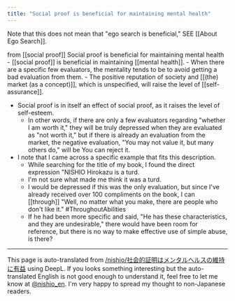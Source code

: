 ```yaml
---
title: "Social proof is beneficial for maintaining mental health"
---
```


Note that this does not mean that "ego search is beneficial," SEE [[About Ego Search]].

from  [[social proof]]
Social proof is beneficial for maintaining mental health
    - [[social proof]] is beneficial in maintaining [[mental health]].
    - When there are a specific few evaluators, the mentality tends to be to avoid getting a bad evaluation from them.
    - The positive reputation of society and [[(the) market (as a concept)]], which is unspecified, will raise the level of [[self-assurance]].
- Social proof is in itself an effect of social proof, as it raises the level of self-esteem.
    - In other words, if there are only a few evaluators regarding "whether I am worth it," they will be truly depressed when they are evaluated as "not worth it," but if there is already an evaluation from the market, the negative evaluation, "You may not value it, but many others do," will be You can reject it.
- I note that I came across a specific example that fits this description.
    - While searching for the title of my book, I found the direct expression "NISHIO Hirokazu is a turd.
    - I'm not sure what made me think it was a turd.
    - I would be depressed if this was the only evaluation, but since I've already received over 100 compliments on the book, I can [[through]] "Well, no matter what you make, there are people who don't like it." #ThroughoutAbilities
    - If he had been more specific and said, "He has these characteristics, and they are undesirable," there would have been room for reference, but there is no way to make effective use of simple abuse, is there?

---
This page is auto-translated from [/nishio/社会的証明はメンタルヘルスの維持に有益](https://scrapbox.io/nishio/社会的証明はメンタルヘルスの維持に有益) using DeepL. If you looks something interesting but the auto-translated English is not good enough to understand it, feel free to let me know at [@nishio_en](https://twitter.com/nishio_en). I'm very happy to spread my thought to non-Japanese readers.